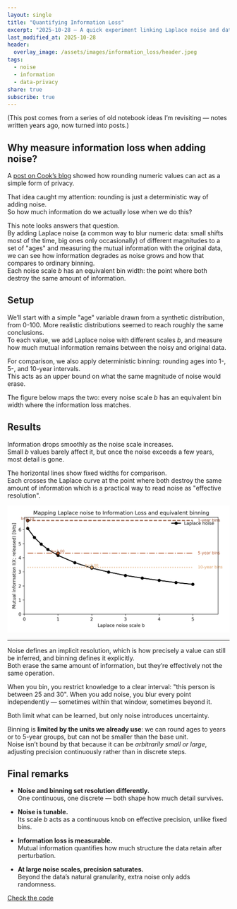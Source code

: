 ```yaml
---
layout: single
title: "Quantifying Information Loss"
excerpt: "2025-10-28 — A quick experiment linking Laplace noise and data resolution, showing how privacy and precision trade off"
last_modified_at: 2025-10-28
header:
  overlay_image: /assets/images/information_loss/header.jpeg
tags:
  - noise
  - information
  - data-privacy
share: true
subscribe: true
---
```


(This post comes from a series of old notebook ideas I’m revisiting — notes written years ago, now turned into posts.)

## Why measure information loss when adding noise?

A [post on Cook’s blog](https://www.johndcook.com/blog/2019/11/25/stochastic-rounding-and-privacy/) showed how rounding numeric values can act as a simple form of privacy.  

That idea caught my attention: rounding is just a deterministic way of adding noise.  
So how much information do we actually lose when we do this?

This note looks answers that question.  
By adding Laplace noise (a common way to blur numeric data: small shifts most of the time, big ones only occasionally) of different magnitudes to a set of "ages" and measuring the mutual information with the original data, we can see how information degrades as noise grows and how that compares to ordinary binning.  
Each noise scale *b* has an equivalent bin width: the point where both destroy the same amount of information.


## Setup

We’ll start with a simple "age" variable drawn from a synthetic distribution, from 0-100. More realistic distributions seemed to reach roughly the same conclusions.    
To each value, we add Laplace noise with different scales *b*, and measure how much mutual information remains between the noisy and original data.

For comparison, we also apply deterministic binning: rounding ages into 1-, 5-, and 10-year intervals.  
This acts as an upper bound on what the same magnitude of noise would erase.

The figure below maps the two: every noise scale *b* has an equivalent bin width where the information loss matches.


## Results

Information drops smoothly as the noise scale increases.  
Small *b* values barely affect it, but once the noise exceeds a few years, most detail is gone.  

The horizontal lines show fixed widths for comparison.  
Each crosses the Laplace curve at the point where both destroy the same amount of information which is a practical way to read noise as "effective resolution".    

![Information loss vs noise scale](/assets/images/information_loss/info_loss_vs_b_pretty.png)


---

Noise defines an implicit resolution, which is how precisely a value can still be inferred, and binning defines it explicitly.  
Both erase the same amount of information, but they’re effectively not the same operation.  

When you bin, you restrict knowledge to a clear interval: "this person is between 25 and 30".
When you add noise, you blur every point independently — sometimes within that window, sometimes beyond it.

Both limit what can be learned, but only noise introduces uncertainty.

Binning is **limited by the units we already use**: we can round ages to years or to 5-year groups, but can not be smaller than the base unit.  
Noise isn’t bound by that because it can be *arbitrarily small or large*, adjusting precision continuously rather than in discrete steps.  

 
 
## Final remarks

- **Noise and binning set resolution differently.**  
  One continuous, one discrete — both shape how much detail survives.

- **Noise is tunable.**  
  Its scale *b* acts as a continuous knob on effective precision, unlike fixed bins.

- **Information loss is measurable.**  
  Mutual information quantifies how much structure the data retain after perturbation.

- **At large noise scales, precision saturates.**  
  Beyond the data’s natural granularity, extra noise only adds randomness.

 
[Check the code](https://www.testingbranch.com/src_noise_info_loss/)
